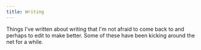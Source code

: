```yaml
---
title: Writing
---
```

Things I've written about writing that I'm not 
afraid to come back to and perhaps to edit to make
better. Some of these have been kicking around the
net for a while.
